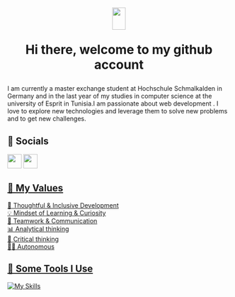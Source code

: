 
<h1 align="center">
 <img src="https://raw.githubusercontent.com/iampavangandhi/iampavangandhi/master/gifs/Hi.gif" width="30px" height="50px">

  <strong> Hi there, welcome to my github account </strong> 

</h1>
<p>
I am currently a master exchange student at Hochschule Schmalkalden in Germany and in the last year of my studies in computer science at the university of Esprit in Tunisia.I am passionate about web development . I love to explore new technologies and leverage them to solve new problems and to get new challenges.


</p>
<h2> 🙆 Socials </h2>
<a href="https://www.facebook.com/nour.zn.961/" target="_blank" rel="noreferrer"><img src="https://raw.githubusercontent.com/danielcranney/readme-generator/main/public/icons/socials/facebook.svg" width="32" height="32" /></a>
<a href="https://www.instagram.com/noor._zn/?hl=fr" target="_blank" rel="noreferrer"><img src="https://raw.githubusercontent.com/danielcranney/readme-generator/main/public/icons/socials/instagram.svg" width="32" height="32" /></a> <a href="https://www.linkedin.com/in/nour-elhouda-zemni-a5a68a166/" target="_blank" rel="noreferrer">


<!-- 
<h2>⚡️ A Few Quick Facts</h2>

- 🔭 I’m currently looking for a job as a fullstack developer
- 💬 Ask me about spring, angular, nodejs, reactJS, git, java, laravel
- 📫 How to reach me: nourelhouda.zemni@esprit.tn
-->

## 💎 My Values

🧠 Thoughtful & Inclusive Development <br/>
💡 Mindset of Learning & Curiosity <br/>
🙌 Teamwork & Communication <br/>
📊 Analytical thinking <br/>
🚨 Critical thinking <br/>
🙋‍♂️ Autonomous <br/>

<h2>🚀 Some Tools I Use</h2>

![My Skills](https://skillicons.dev/icons?i=html,css,sass,bootstrap,js,ts,java,php,jquery,r,styledcomponents,tailwind,nodejs,expressjs,angular,spring,maven,django,react,redux,laravel,symfony,dotnet,mongodb,mysql,sqlite,discord,git,github,gitlab,idea,jenkins,figma)
